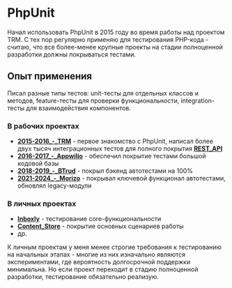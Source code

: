 # PhpUnit

Начал использовать PhpUnit в 2015 году во время работы над проектом TRM. С тех пор регулярно применяю для тестирования PHP-кода - считаю, что все более-менее крупные проекты на стадии полноценной разработки должны покрываться тестами.


## Опыт применения

Писал разные типы тестов: unit-тесты для отдельных классов и методов, feature-тесты для проверки функциональности, integration-тесты для взаимодействия компонентов.

### В рабочих проектах

- **[2015-2016_-_TRM](../../experience/work/dev/2015-2016_-_TRM.md)** - первое знакомство с PhpUnit, написал более двух тысяч интеграционных тестов для полного покрытия **[REST_API](../methodologies/REST_API.md)**
- **[2016-2017_-_Appwilio](../../experience/work/dev/2016-2017_-_Appwilio.md)** - обеспечил покрытие тестами большой кодовой базы
- **[2018-2019_-_BTrud](../../experience/work/dev/2018-2019_-_BTrud.md)** - покрыл бэкенд автотестами на 100%
- **[2021-2024_-_Morizo](../../experience/work/dev/2021-2024_-_Morizo.md)** - покрывал ключевой функционал автотестами, обновлял legacy-модули


### В личных проектах

- **[Inboxly](../../experience/projects/Inboxly.md)** - тестирование core-функциональности
- **[Content_Store](../../experience/projects/Content_Store.md)** - покрытие основных сценариев работы
- др.

К личным проектам у меня менее строгие требования к тестированию на начальных этапах - многие из них изначально являются экспериментами, где вероятность долгосрочной поддержки минимальна. Но если проект переходит в стадию полноценной разработки, тестирование обязательно реализую.

